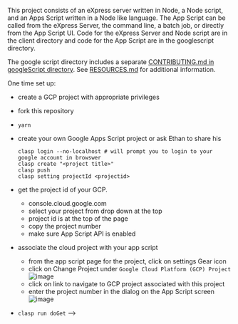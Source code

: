 This project consists of an eXpress server written in Node, a Node script, and an Apps Script written in a Node like language. The App Script can be
called from the eXpress Server, the command line, a batch job, or directly from the App Script UI. Code for the eXpress Server and Node script are in the client directory and code for the App Script are in the googlescript directory.

The google script directory includes a separate [CONTRIBUTING.md in googleScript directory](googleScript/CONTRIBUTING.md). See [RESOURCES.md](./RESOURCES.md) for additional information.

One time set up:

- create a GCP project with appropriate privileges
- fork this repository
- `yarn`
- create your own Google Apps Script project or ask Ethan to share his

  ```
  clasp login --no-localhost # will prompt you to login to your google account in browswer
  clasp create "<project title>"
  clasp push
  clasp setting projectId <projectid>
  ```

- get the project id of your GCP.
  - console.cloud.google.com
  - select your project from drop down at the top
  - project id is at the top of the page
  - copy the project number
  - make sure App Script API is enabled
- associate the cloud project with your app script

  - from the app script page for the project, click on settings Gear icon
  - click on Change Project under `Google Cloud Platform (GCP) Project`
    ![image](https://user-images.githubusercontent.com/32078396/178492415-12da0aa5-b5dc-431e-8a2c-cb08d4405de5.png)
  - click on link to navigate to GCP project associated with this project
  - enter the project number in the dialog on the App Script screen
    ![image](https://user-images.githubusercontent.com/32078396/178491762-d5d48dab-191d-41e1-b7ff-3b3315f9d734.png)

- `clasp run doGet` -->
